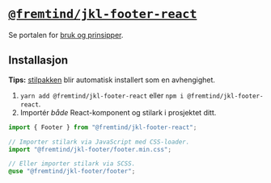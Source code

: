 # [`@fremtind/jkl-footer-react`](https://jokul.fremtind.no/komponenter/footer)

Se portalen for [bruk og prinsipper](https://jokul.fremtind.no/komponenter/footer).

## Installasjon

**Tips:** [stilpakken](../footer/) blir automatisk installert som en avhengighet.

1. `yarn add @fremtind/jkl-footer-react` eller `npm i @fremtind/jkl-footer-react`.
2. Importér _både_ React-komponent og stilark i prosjektet ditt.

```js
import { Footer } from "@fremtind/jkl-footer-react";

// Importer stilark via JavaScript med CSS-loader.
import "@fremtind/jkl-footer/footer.min.css";
```

```scss
// Eller importer stilark via SCSS.
@use "@fremtind/jkl-footer/footer";
```
